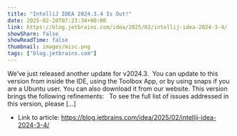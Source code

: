 ```yaml
---
title: "IntelliJ IDEA 2024.3.4 Is Out!"
date: 2025-02-28T07:23:34+00:00
link: https://blog.jetbrains.com/idea/2025/02/intellij-idea-2024-3-4/
showShare: false
showReadTime: false
thumbnail: images/misc.png
tags: ["blog.jetbrains.com"]
---
```

We’ve just released another update for v2024.3.  You can update to this version from inside the IDE, using the Toolbox App, or by using snaps if you are a Ubuntu user. You can also download it from our website. This version brings the following refinements:   To see the full list of issues addressed in this version, please […]

- Link to article: https://blog.jetbrains.com/idea/2025/02/intellij-idea-2024-3-4/